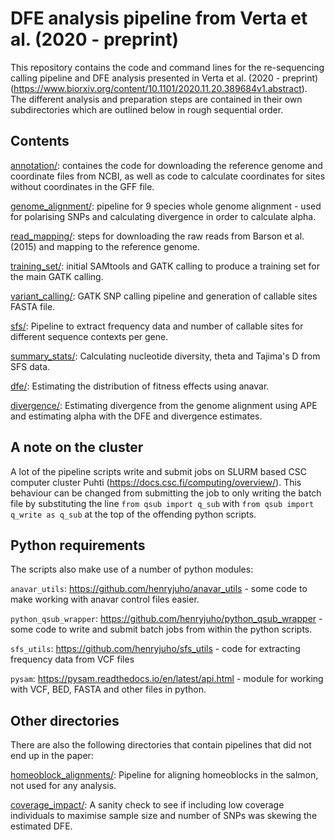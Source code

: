 # DFE analysis pipeline from Verta et al. (2020 - preprint)

This repository contains the code and command lines for the re-sequencing calling pipeline and DFE analysis presented in 
Verta et al. (2020 - preprint) (<https://www.biorxiv.org/content/10.1101/2020.11.20.389684v1.abstract>). The different 
analysis and preparation steps are contained in their own subdirectories which are outlined below in rough sequential 
order.

## Contents 

[annotation/](annotation/): containes the code for downloading the reference genome and coordinate files from NCBI, as well as code to calculate coordinates for sites without coordinates in the GFF file.

[genome_alignment/](genome_alignment/): pipeline for 9 species whole genome alignment - used for polarising SNPs and calculating divergence in order to calculate alpha.

[read_mapping/](read_mapping/): steps for downloading the raw reads from Barson et al. (2015) and mapping to the reference genome.

[training_set/](training_set/): initial SAMtools and GATK calling to produce a training set for the main GATK calling.

[variant_calling/](variant_calling/): GATK SNP calling pipeline and generation of callable sites FASTA file.

[sfs/](sfs/): Pipeline to extract frequency data and number of callable sites for different sequence contexts per gene.

[summary_stats/](summary_stats/): Calculating nucleotide diversity, theta and Tajima's D from SFS data.

[dfe/](dfe/): Estimating the distribution of fitness effects using anavar.

[divergence/](divergence/): Estimating divergence from the genome alignment using APE and estimating alpha with the DFE and divergence estimates.

## A note on the cluster

A lot of the pipeline scripts write and submit jobs on SLURM based CSC computer cluster Puhti (<https://docs.csc.fi/computing/overview/>).
This behaviour can be changed from submitting the job to only writing the batch file by substituting the line 
```from qsub import q_sub``` with ```from qsub import q_write as q_sub``` at the top of the offending python scripts.

## Python requirements

The scripts also make use of a number of python modules:

```anavar_utils```: <https://github.com/henryjuho/anavar_utils> - some code to make working with anavar control files easier.

```python_qsub_wrapper```: <https://github.com/henryjuho/python_qsub_wrapper> - some code to write and submit batch jobs from within the python scripts.

```sfs_utils```: <https://github.com/henryjuho/sfs_utils> - code for extracting frequency data from VCF files

```pysam```: <https://pysam.readthedocs.io/en/latest/api.html> - module for working with VCF, BED, FASTA and other files in python.

## Other directories

There are also the following directories that contain pipelines that did not end up in the paper:

[homeoblock_alignments/](homeoblock_alignments/): Pipeline for aligning homeoblocks in the salmon, not used for any analysis.

[coverage_impact/](coverage_impact/): A sanity check to see if including low coverage individuals to maximise sample size and number of SNPs was skewing the estimated DFE. 
